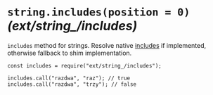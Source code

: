 `string.includes(position = 0)` *(ext/string\_/includes)*
=========================================================

`includes` method for strings. Resolve native [includes](https://developer.mozilla.org/en-US/docs/Web/JavaScript/Reference/Global_Objects/String/includes) if implemented, otherwise fallback to shim implementation.

    const includes = require("ext/string_/includes");

    includes.call("razdwa", "raz"); // true
    includes.call("razdwa", "trzy"); // false
